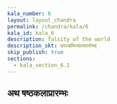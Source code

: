 ```yaml
---
kala_number: 6
layout: layout_chandra
permalink: /chandra/kala/6
kala_id: kala_6
description: falsity of the world
description_skt: प्रपञ्चमिथ्यात्ववर्णनम्
skip_publish: true
sections:
  - kala_section_6.1
---
```


<h2 class="skt">अथ षष्ठकलाप्रारम्भः</h2>

